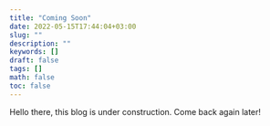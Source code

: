 ```yaml
---
title: "Coming Soon"
date: 2022-05-15T17:44:04+03:00
slug: ""
description: ""
keywords: []
draft: false
tags: []
math: false
toc: false
---
```


Hello there, this blog is under construction. Come back again later!

